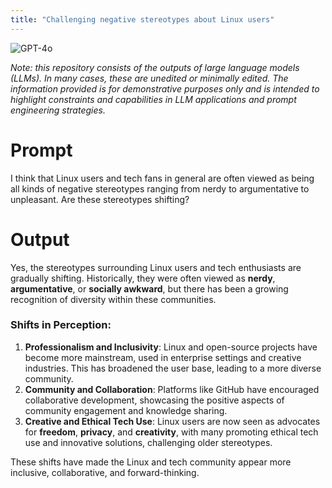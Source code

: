 ```yaml
---
title: "Challenging negative stereotypes about Linux users"
---
```

![GPT-4o](https://img.shields.io/badge/GPT--4o-3333FF?style=for-the-badge&logo=openai&logoColor=white)



*Note: this repository consists of the outputs of large language models (LLMs). In many cases, these are unedited or minimally edited. The information provided is for demonstrative purposes only and is intended to highlight constraints and capabilities in LLM applications and prompt engineering strategies.*


# Prompt

I think that Linux users and tech fans in general are often viewed as being all kinds of negative stereotypes ranging from nerdy to argumentative to unpleasant. Are these stereotypes shifting?

# Output

Yes, the stereotypes surrounding Linux users and tech enthusiasts are gradually shifting. Historically, they were often viewed as **nerdy**, **argumentative**, or **socially awkward**, but there has been a growing recognition of diversity within these communities. 

### Shifts in Perception:
1. **Professionalism and Inclusivity**: Linux and open-source projects have become more mainstream, used in enterprise settings and creative industries. This has broadened the user base, leading to a more diverse community.
2. **Community and Collaboration**: Platforms like GitHub have encouraged collaborative development, showcasing the positive aspects of community engagement and knowledge sharing.
3. **Creative and Ethical Tech Use**: Linux users are now seen as advocates for **freedom**, **privacy**, and **creativity**, with many promoting ethical tech use and innovative solutions, challenging older stereotypes.

These shifts have made the Linux and tech community appear more inclusive, collaborative, and forward-thinking.